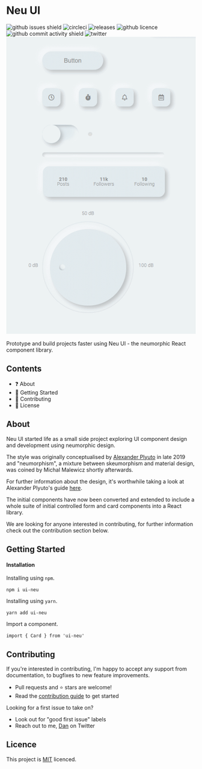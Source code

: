 # Neu UI

![github issues shield](https://img.shields.io/github/issues/daniel-norris/neumorphic_design)
![circleci](https://img.shields.io/circleci/build/github/daniel-norris/neu_ui/master?label=circleci)
![releases](https://img.shields.io/github/v/release/daniel-norris/neu_ui?include_prereleases)
![github licence](https://img.shields.io/github/license/daniel-norris/neu_ui)
![github commit activity shield](https://img.shields.io/github/commit-activity/m/daniel-norris/neumorphic_design)
![twitter](https://img.shields.io/twitter/follow/danielpnorris)
![Repository example](src/demo.gif)

Prototype and build projects faster using Neu UI - the neumorphic React component library.

## Contents

- ❓ About
- 🚀 Getting Started
- 👏 Contributing
- 📝 License

## About

Neu UI started life as a small side project exploring UI component design and development using neumorphic design.

The style was originally conceptualised by [Alexander Plyuto](https://dribbble.com/alexplyuto) in late 2019 and "neumorphism", a mixture between skeumorphism and material design, was coined by Michal Malewicz shortly afterwards.

For further information about the design, it's worthwhile taking a look at Alexander Plyuto's guide [here](https://www.figma.com/file/J1uPSOY5k577mDpSfGFven/Neomorphism-Guide-2.0-%7C-Original?node-id=26580%3A1425).

The initial components have now been converted and extended to include a whole suite of initial controlled form and card components into a React library.

We are looking for anyone interested in contributing, for further information check out the contribution section below.

## Getting Started

#### Installation

Installing using `npm`.

```
npm i ui-neu
```

Installing using `yarn`.

```
yarn add ui-neu
```

Import a component.

```
import { Card } from 'ui-neu'
```

## Contributing

If you're interested in contributing, I'm happy to accept any support from documentation, to bugfixes to new feature improvements.

- Pull requests and ⭐ stars are welcome!
- Read the [contribution guide](/contributing.md) to get started

Looking for a first issue to take on?

- Look out for "good first issue" labels
- Reach out to me, [Dan](https://twitter.com/danielpnorris) on Twitter

## Licence

This project is [MIT](/LICENCE) licenced.
